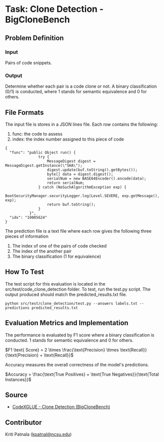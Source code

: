 # Task: Clone Detection - BigCloneBench

## Problem Definition

### Input
Pairs of code snippets.

### Output
Determine whether each pair is a code clone or not. A binary classification (0/1) is conducted, where 1 stands for semantic equivalence and 0 for others.

## File Formats
The input file is stores in a JSON lines file. Each row contains the following:
1. func: the code to assess
2. index: the index number assigned to this piece of code 

```
{
  "func": "public Object run() {
               try {
                   MessageDigest digest = MessageDigest.getInstance(\"SHA\");
                   digest.update(buf.toString().getBytes());
                   byte[] data = digest.digest();
                   serialNum = new BASE64Encoder().encode(data);
                   return serialNum;
               } catch (NoSuchAlgorithmException exp) {
                   BootSecurityManager.securityLogger.log(Level.SEVERE, exp.getMessage(), exp);
                   return buf.toString();
               }
           }",
  "idx": "10005624"
}
```

The prediction file is a text file where each row gives the following three pieces of information
1. The index of one of the pairs of code checked
2. The index of the another pair
3. The binary classification (1 for equivalence)

## How To Test
The test script for this evaluation is located in the src/test/code_clone_detection folder. To test, run the test.py script. The output produced should match the predicted_results.txt file.

```
python src/test/clone_detection/test.py --answers labels.txt --predictions predicted_results.txt
```

## Evaluation Metrics and Implementation
The performance is evaluated by F1 score where a binary classification is conducted. 1 stands for semantic equivalence and 0 for others.

$F1 \text{ Score} = 2 \times \frac{\text{Precision} \times \text{Recall}}{\text{Precision} + \text{Recall}}$

Accuracy measures the overall correctness of the model's predictions.

$Accuracy = \frac{\text{True Positives} + \text{True Negatives}}{\text{Total Instances}}$

## Source

- [CodeXGLUE - Clone Detection (BigCloneBench)](https://github.com/microsoft/CodeXGLUE/tree/main/Code-Code/Clone-detection-BigCloneBench/evaluator)

## Contributor

Kriti Patnala (kpatnal@ncsu.edu)
